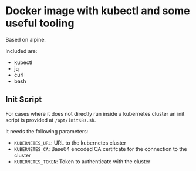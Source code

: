 # Docker image with kubectl and some useful tooling

Based on alpine.

Included are:

- kubectl
- jq
- curl
- bash

## Init Script

For cases where it does not directly run inside a kubernetes cluster an init script is
provided at `/opt/initK8s.sh`.

It needs the following parameters:

- `KUBERNETES_URL`: URL to the kubernetes cluster
- `KUBERNETES_CA`: Base64 encoded CA certifcate for the connection to the cluster
- `KUBERNETES_TOKEN`: Token to authenticate with the cluster
